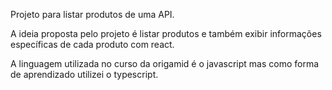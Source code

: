 Projeto para listar produtos de uma API.

A ideia proposta pelo projeto é listar produtos e também
exibir informações específicas de cada produto com react.

A linguagem utilizada no curso da origamid é o javascript 
mas como forma de aprendizado utilizei o typescript.



